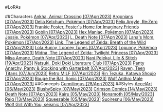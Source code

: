 #LoRAs

##Characters
[Ankha, Animal Crossing [07/Apr/2023]](https://files.catbox.moe/6ri9fz.safetensors)
[Argonians [07/Apr/2023]](https://files.catbox.moe/ekmirg.safetensors)
[Delia Ketchum, Pokémon [07/Apr/2023]](https://files.catbox.moe/yjgxoc.safetensors)
[Felix Argyle, Re:Zero [07/Apr/2023]](https://files.catbox.moe/et6srx.safetensors)
[Frankie Foster, Foster's Home for Imaginary Friends [07/Apr/2023]](https://files.catbox.moe/ekwjfi.safetensors)
[Goblin [07/Apr/2023]](https://files.catbox.moe/plk39a.safetensors)
[Hex Maniac, Pokémon [07/Apr/2023]](https://files.catbox.moe/sgqy8q.safetensors)
[Jessie, Pokémon [07/Apr/2023]](https://files.catbox.moe/g51fq3.safetensors)
[L, Death Note [07/Apr/2023]](https://files.catbox.moe/vl9hdo.safetensors)
[Lana's Mom, Pokémon [07/Apr/2023]](https://files.catbox.moe/ywesdx.safetensors)
[Link, The Legend of Zelda: Breath of the Wild [07/Apr/2023]](https://files.catbox.moe/ak022w.safetensors)
[Lola Bunny, Looney Tunes [07/Apr/2023]](https://files.catbox.moe/52brhj.safetensors)
[Lopunny, Pokémon [07/Apr/2023]](https://files.catbox.moe/yul4sr.safetensors)
[Midna, The Legend of Zelda: Twilight Princess [07/Apr/2023]](https://files.catbox.moe/ls0eea.safetensors)
[Misa Amane, Death Note [07/Apr/2023]](https://files.catbox.moe/gmlwdg.safetensors)
[Nani Pelekai, Lilo & Stitch [19/Apr/2023]](https://files.catbox.moe/5inpwl.safetensors)
[Natsuki, Doki Doki Literature Club [07/Apr/2023]](https://files.catbox.moe/vzvw2x.safetensors)
[Panty Anarchy, Panty & Stocking with Garterbelt [07/Apr/2023]](https://files.catbox.moe/ndefcb.safetensors)
[Raven, Teen Titans [07/Jun/2023]](https://files.catbox.moe/bz6b7c.safetensors)
[Retro MILF [07/Apr/2023]](https://files.catbox.moe/rhrj5u.safetensors)
[Rin Tezuka, Katawa Shoujo [07/Apr/2023]](https://files.catbox.moe/p6hdpn.safetensors)
[Rouge the Bat, Sonic [07/Apr/2023]](https://files.catbox.moe/q4i21k.safetensors)
[Wolf Anthro Male [07/Apr/2023]](https://files.catbox.moe/o35d5p.safetensors)
##Concepts
[Cunnilingus [28/Apr/2023]](https://files.catbox.moe/q7ngt0.safetensors)
##Styles
[AccelArt [06/May/2023]](https://files.catbox.moe/os1vz2.safetensors)
[BlushySpicy [07/May/2023]](https://files.catbox.moe/666d0v.safetensors)
[Crimson Comics [14/May/2023]](https://files.catbox.moe/kbg3j9.safetensors)
[Death Note [07/Apr/2023]](https://files.catbox.moe/btuy5t.safetensors)
[Kairu [05/May/2023]](https://files.catbox.moe/q6ku6y.safetensors)
[Nonamoth [05/May/2023]](https://files.catbox.moe/dwkcfd.safetensors)
[Reiq [13/May/2023]](https://files.catbox.moe/c6tooz.safetensors)
[Squeezable [05/May/2023]](https://files.catbox.moe/q9sqsf.safetensors)
[Suoiresnu [06/May/2023]](https://files.catbox.moe/ciclm5.safetensors)
[Wolf Girl With You, seismic [07/Apr/2023]](https://files.catbox.moe/mmcfr3.safetensors)